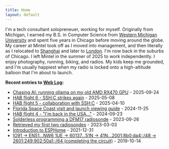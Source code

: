 ```yaml
---
title: Home
layout: default
---
```


I'm a tech consultant solopreneuer, working for myself.
Originally from Michigan, I earned my B.S. in Computer Science from
[Western Michigan University](http://wmich.edu/) and spent five years
in Chicago before moving around the globe.
My career at Mintel took off as I moved into management, and then literally as I relocated to [Shanghai](http://trick.vanstaveren.us/wp/2015/07/09/four-years-in-shanghai-without-a-doubt-the-coolest-thing-ive-ever-done-%E5%86%8D%E8%A7%81%E4%B8%8A%E6%B5%B7%EF%BC%81/) and later to [London](https://trick.vanstaveren.us/wp/2019/10/14/completing-the-circuit/).
I'm now back in the suburbs of Chicago. I left Mintel in the summer of 2025 to work independently.
I enjoy photography, running, biking, and radios. My kids keep me grounded, and I'm
usually happiest when my radio is locked onto a high-altitude balloon that I'm about to launch.

**Recent entries to [Web Log](http://trick.vanstaveren.us/wp):**
* [Chasing AI: running ollama on my old AMD RX470 GPU](https://trick.vanstaveren.us/wp/2025/09/24/chasing-ai-running-ollama-on-my-old-amd-rx470-gpu/) - 2025-09-24
* [HAB flight 6 - SSH:C strikes again](https://trick.vanstaveren.us/wp/2025/05/08/hab-flight-6-sshc-strikes-again/) - 2025-05-08
* [HAB flight 5 - collaboration with SSH:C](https://trick.vanstaveren.us/wp/2025/04/10/hab-flight-5-collaboration-with-sshc/) - 2025-04-10
* [Florida Space Coast visit and launch viewing guide](https://trick.vanstaveren.us/wp/2024/11/25/florida-space-coast-visit-launch-viewing-guide/) - 2024-11-25
* [HAB flight 4 - "I'm back in the USA..."](https://trick.vanstaveren.us/wp/2024/09/23/hab-flight-4-im-back-in-the-usa/) - 2024-09-23
* [Solderless programming a DFM17 radiosonde](/wp/2023/09/26/solderless-programming-a-dfm17-radiosonde/) - 2023-09-26
* [Retrieved my first two radiosondes](/wp/2023/03/04/retrieved-my-first-two-radiosondes/) - 2023-03-03
* [Introduction to ESPHome](/wp/2021/12/31/introduction-to-esphome/) - 2021-12-31
* [IO91 -> EN51…NW6 1UE -> 60137…51N -> 41N…2001:8b0:da4::/48 -> 2601:249:902:50a1::/64 (completing the circuit)](https://trick.vanstaveren.us/wp/2019/10/14/completing-the-circuit/) - 2019-10-14

<!--
**Recent entries to [Web Log](http://trick.vanstaveren.us/wp):**

<rss><http://trick.vanstaveren.us/wp/feed/%7Cdate%7Cmax=5%7Ccharset=UTF-8%7Cshort%7Cnotitle%7Cdate_format=Y-m-d></rss>
-->
